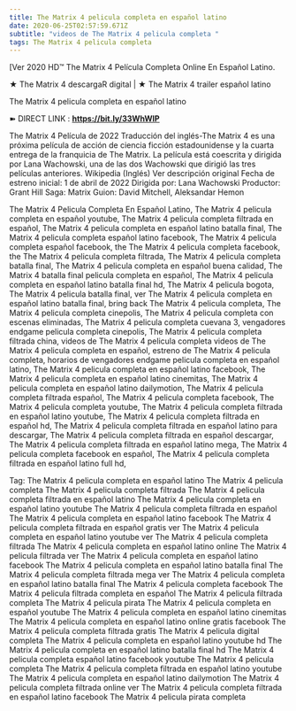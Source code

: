 ```yaml
---
title: The Matrix 4 pelicula completa en español latino
date: 2020-06-25T02:57:59.671Z
subtitle: "videos de The Matrix 4 pelicula completa "
tags: The Matrix 4 pelicula completa
---
```

[Ver 2020 HD™ The Matrix 4 Película Completa Online En Español Latino.

★ The Matrix 4 descargaR digital | ★ The Matrix 4 trailer español latino

The Matrix 4 pelicula completa en español latino

➽ DIRECT LINK : **<https://bit.ly/33WhWlP>**

The Matrix 4
Película de 2022
Traducción del inglés-The Matrix 4 es una próxima película de acción de ciencia ficción estadounidense y la cuarta entrega de la franquicia de The Matrix. La película está coescrita y dirigida por Lana Wachowski, una de las dos Wachowski que dirigió las tres películas anteriores. Wikipedia (Inglés)
Ver descripción original
Fecha de estreno inicial: 1 de abril de 2022
Dirigida por: Lana Wachowski
Productor: Grant Hill
Saga: Matrix
Guion: David Mitchell, Aleksandar Hemon

The Matrix 4 Pelicula Completa En Español Latino, The Matrix 4 pelicula completa en español youtube, The Matrix 4 pelicula completa filtrada en español, The Matrix 4 pelicula completa en español latino batalla final, The Matrix 4 pelicula completa español latino facebook, The Matrix 4 pelicula completa español facebook, the The Matrix 4 pelicula completa facebook, the The Matrix 4 pelicula completa filtrada, The Matrix 4 pelicula completa batalla final, The Matrix 4 pelicula completa en español buena calidad, The Matrix 4 batalla final pelicula completa en español, The Matrix 4 pelicula completa en español latino batalla final hd, The Matrix 4 pelicula bogota, The Matrix 4 pelicula batalla final, ver The Matrix 4 pelicula completa en español latino batalla final, bring back The Matrix 4 pelicula completa, The Matrix 4 pelicula completa cinepolis, The Matrix 4 pelicula completa con escenas eliminadas, The Matrix 4 pelicula completa cuevana 3, vengadores endgame pelicula completa cinepolis, The Matrix 4 pelicula completa filtrada china,
videos de The Matrix 4 pelicula completa 
videos de The Matrix 4 pelicula completa en español, estreno de The Matrix 4 pelicula completa, horarios de vengadores endgame pelicula completa en español latino, The Matrix 4 pelicula completa en español latino facebook, The Matrix 4 pelicula completa en español latino cinemitas, The Matrix 4 pelicula completa en español latino dailymotion, The Matrix 4 pelicula completa filtrada español, The Matrix 4 pelicula completa facebook, The Matrix 4 pelicula completa youtube, The Matrix 4 pelicula completa filtrada en español latino youtube, The Matrix 4 pelicula completa filtrada en español hd, The Matrix 4 pelicula completa filtrada en español latino para descargar, The Matrix 4 pelicula completa filtrada en español descargar, The Matrix 4 pelicula completa filtrada en español latino mega, The Matrix 4 pelicula completa facebook en español, The Matrix 4 pelicula completa filtrada en español latino full hd,

Tag:
The Matrix 4 pelicula completa en español latino
The Matrix 4 pelicula completa
The Matrix 4 pelicula completa filtrada
The Matrix 4 pelicula completa filtrada en español latino
The Matrix 4 pelicula completa en español latino youtube
The Matrix 4 pelicula completa filtrada en español
The Matrix 4 pelicula completa en español latino facebook
The Matrix 4 pelicula completa filtrada en español gratis
ver The Matrix 4 pelicula completa en español latino youtube
ver The Matrix 4 pelicula completa filtrada
The Matrix 4 pelicula completa en español latino online
The Matrix 4 pelicula filtrada
ver The Matrix 4 pelicula completa en español latino facebook
The Matrix 4 pelicula completa en español latino batalla final
The Matrix 4 pelicula completa filtrada mega
ver The Matrix 4 pelicula completa en español latino batalla final
The Matrix 4 pelicula completa facebook
The Matrix 4 pelicula filtrada completa en español
The Matrix 4 pelicula filtrada completa
The Matrix 4 pelicula pirata
The Matrix 4 pelicula completa en español youtube
The Matrix 4 pelicula completa en español latino cinemitas
The Matrix 4 pelicula completa en español latino online gratis facebook
The Matrix 4 pelicula completa filtrada gratis
The Matrix 4 pelicula digital completa
The Matrix 4 pelicula completa en español latino youtube hd
The Matrix 4 pelicula completa en español latino batalla final hd
The Matrix 4 pelicula completa español latino facebook
youtube The Matrix 4 pelicula completa
The Matrix 4 pelicula completa filtrada en español latino youtube
The Matrix 4 pelicula completa en español latino dailymotion
The Matrix 4 pelicula completa filtrada online
ver The Matrix 4 pelicula completa filtrada en español latino facebook
The Matrix 4 pelicula pirata completa
